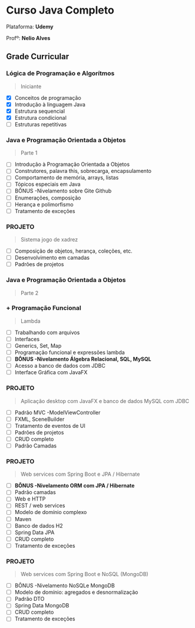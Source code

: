 # Curso Java Completo

Plataforma: **Udemy**

Profº: **Nelio Alves**

## Grade Curricular

### Lógica de Programação e Algorítmos

> Iniciante

- [X] Conceitos de programação
- [X] Introdução à linguagem Java
- [X] Estrutura sequencial
- [X] Estrutura condicional
- [ ] Estruturas repetitivas

### Java e Programação Orientada a Objetos

> Parte 1

- [ ] Introdução à Programação Orientada a Objetos
- [ ] Construtores, palavra this, sobrecarga, encapsulamento
- [ ] Comportamento de memória, arrays, listas
- [ ] Tópicos especiais em Java
- [ ] BÔNUS -Nivelamento sobre Gite Github
- [ ] Enumerações, composição
- [ ] Herança e polimorfismo
- [ ] Tratamento de exceções

### PROJETO

> Sistema jogo de xadrez

- [ ] Composição de objetos, herança, coleções, etc.
- [ ] Desenvolvimento em camadas
- [ ] Padrões de projetos

### Java e Programação Orientada a Objetos

> Parte 2

### + Programação Funcional

> Lambda

- [ ] Trabalhando com arquivos
- [ ] Interfaces
- [ ] Generics, Set, Map
- [ ] Programação funcional e expressões lambda
- [ ] **BÔNUS -Nivelamento Álgebra Relacional, SQL, MySQL**
- [ ] Acesso a banco de dados com JDBC
- [ ] Interface Gráfica com JavaFX

### PROJETO

> Aplicação desktop com JavaFX e banco de dados MySQL com JDBC

- [ ] Padrão MVC -ModelViewController
- [ ] FXML, SceneBuilder
- [ ] Tratamento de eventos de UI
- [ ] Padrões de projetos
- [ ] CRUD completo
- [ ] Padrão Camadas

### PROJETO

>  Web services com Spring Boot e JPA / Hibernate

- [ ] **BÔNUS -Nivelamento ORM com JPA / Hibernate**
- [ ] Padrão camadas
- [ ] Web e HTTP
- [ ] REST / web services
- [ ] Modelo de domínio complexo
- [ ] Maven
- [ ] Banco de dados H2
- [ ] Spring Data JPA
- [ ] CRUD completo
- [ ] Tratamento de exceções

### PROJETO

> Web services com Spring Boot e NoSQL (MongoDB)

- [ ] BÔNUS -Nivelamento NoSQLe MongoDB
- [ ] Modelo de domínio: agregados e desnormalização
- [ ] Padrão DTO
- [ ] Spring Data MongoDB
- [ ] CRUD completo
- [ ] Tratamento de exceções
